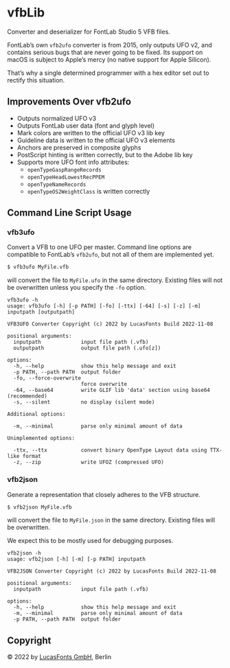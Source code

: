 # vfbLib

Converter and deserializer for FontLab Studio 5 VFB files.

FontLab’s own `vfb2ufo` converter is from 2015, only outputs UFO v2, and
contains serious bugs that are never going to be fixed. Its support on macOS is
subject to Apple’s mercy (no native support for Apple Silicon).

That’s why a single determined programmer with a hex editor set out to rectify
this situation.


## Improvements Over vfb2ufo

- Outputs normalized UFO v3
- Outputs FontLab user data (font and glyph level)
- Mark colors are written to the official UFO v3 lib key
- Guideline data is written to the official UFO v3 elements
- Anchors are preserved in composite glyphs
- PostScript hinting is written correctly, but to the Adobe lib key
- Supports more UFO font info attributes:
  - `openTypeGaspRangeRecords`
  - `openTypeHeadLowestRecPPEM`
  - `openTypeNameRecords`
  - `openTypeOS2WeightClass` is written correctly


## Command Line Script Usage

### vfb3ufo

Convert a VFB to one UFO per master. Command line options are compatible to
FontLab’s `vfb2ufo`, but not all of them are implemented yet.

```bash
$ vfb3ufo MyFile.vfb
```

will convert the file to `MyFile.ufo` in the same directory. Existing files will
not be overwritten unless you specify the `-fo` option.

```
vfb3ufo -h
usage: vfb3ufo [-h] [-p PATH] [-fo] [-ttx] [-64] [-s] [-z] [-m] inputpath [outputpath]

VFB3UFO Converter Copyright (c) 2022 by LucasFonts Build 2022-11-08

positional arguments:
  inputpath             input file path (.vfb)
  outputpath            output file path (.ufo[z])

options:
  -h, --help            show this help message and exit
  -p PATH, --path PATH  output folder
  -fo, --force-overwrite
                        force overwrite
  -64, --base64         write GLIF lib 'data' section using base64 (recommended)
  -s, --silent          no display (silent mode)

Additional options:

  -m, --minimal         parse only minimal amount of data

Unimplemented options:

  -ttx, --ttx           convert binary OpenType Layout data using TTX-like format
  -z, --zip             write UFOZ (compressed UFO)
```


### vfb2json

Generate a representation that closely adheres to the VFB structure.

```bash
$ vfb2json MyFile.vfb
```

will convert the file to `MyFile.json` in the same directory. Existing files will be overwritten.

We expect this to be mostly used for debugging purposes.

```
vfb2json -h
usage: vfb2json [-h] [-m] [-p PATH] inputpath

VFB2JSON Converter Copyright (c) 2022 by LucasFonts Build 2022-11-08

positional arguments:
  inputpath             input file path (.vfb)

options:
  -h, --help            show this help message and exit
  -m, --minimal         parse only minimal amount of data
  -p PATH, --path PATH  output folder
```


## Copyright

© 2022 by [LucasFonts GmbH](https://www.lucasfonts.com/), Berlin
